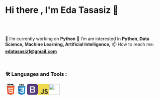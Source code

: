 # Hi there , I'm Eda Tasasiz 👋

<br>
<br>


🔭 I’m currently working on **Python**
🚀 I’m am interested in **Python, Data Science, Machine Learning, Artificial Intelligence,**
📫 How to reach me: **edatasasiz1@gmail.com**


<br>

### :hammer_and_wrench: Languages and Tools :



<img src="https://raw.githubusercontent.com/github/explore/80688e429a7d4ef2fca1e82350fe8e3517d3494d/topics/html/html.png" width="35" height="35" align="left" style="max-width: 100%;">
<img src="https://raw.githubusercontent.com/github/explore/80688e429a7d4ef2fca1e82350fe8e3517d3494d/topics/css/css.png" width="35" height="35" align="left" style="max-width: 100%;">
<img src="https://raw.githubusercontent.com/github/explore/80688e429a7d4ef2fca1e82350fe8e3517d3494d/topics/bootstrap/bootstrap.png" width="35" height="35" align="left" style="max-width: 100%;">
<img src="https://raw.githubusercontent.com/github/explore/80688e429a7d4ef2fca1e82350fe8e3517d3494d/topics/javascript/javascript.png" width="35" height="35" align="left" style="max-width: 100%;">
<img src="https://cdn.jsdelivr.net/gh/devicons/devicon/icons/python/python-original-wordmark.svg" width="35" height="35"/>
          

<br>
<br>
<br>
<br>
